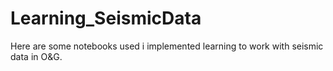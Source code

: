 # Learning_SeismicData
Here are some notebooks used i implemented learning to work with seismic data in O&amp;G.
